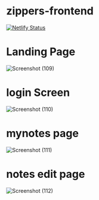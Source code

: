 # zippers-frontend
[![Netlify Status](https://api.netlify.com/api/v1/badges/054d6346-cf14-4afc-9494-e801dcd2d051/deploy-status)](https://app.netlify.com/sites/note-zipper/deploys)

# Landing Page

![Screenshot (109)](https://user-images.githubusercontent.com/64424930/141421660-3a06453c-95e8-4925-ab21-b5aeb63cc023.png)

# login Screen


![Screenshot (110)](https://user-images.githubusercontent.com/64424930/141421905-17b626bd-3725-4ae2-ac55-fbb3a5481aa3.png)

# mynotes page


![Screenshot (111)](https://user-images.githubusercontent.com/64424930/141422732-cc103331-bafa-4c31-93cf-3f00bd74e951.png)

# notes edit page


![Screenshot (112)](https://user-images.githubusercontent.com/64424930/141422925-3f52d151-9a0f-45c4-a99e-9dfccedbb625.png)
